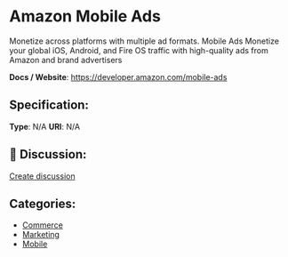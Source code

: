 # Amazon Mobile Ads


Monetize across platforms with multiple ad formats.  Mobile Ads Monetize your global iOS, Android, and Fire OS traffic with high-quality ads from Amazon and brand advertisers

**Docs / Website**: https://developer.amazon.com/mobile-ads

## Specification:
**Type**:  N/A 
**URI**:  N/A 

## 💬 Discussion:
[Create discussion](https://github.com/apis-list/apis-list/discussions/new)

## Categories:
- [Commerce](https://github.com/apis-list/apis-list#commerce)
- [Marketing](https://github.com/apis-list/apis-list#marketing)
- [Mobile](https://github.com/apis-list/apis-list#mobile)



